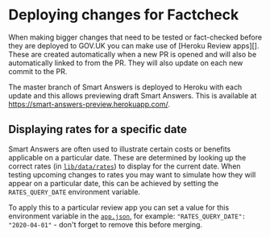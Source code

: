 # Deploying changes for Factcheck

When making bigger changes that need to be tested or fact-checked before they
are deployed to GOV.UK you can make use of [Heroku Review apps][].
These are created automatically when a new PR is opened and will also be
automatically linked to from the PR. They will also update on each new commit
to the PR.

The master branch of Smart Answers is deployed to Heroku with each update and
this allows previewing draft Smart Answers. This is available at
https://smart-answers-preview.herokuapp.com/.

## Displaying rates for a specific date

Smart Answers are often used to illustrate certain costs or benefits applicable
on a particular date. These are determined by looking up the correct rates (in
[`lib/data/rates`](../../lib/data/rates)) to display for the current date.
When testing upcoming changes to rates you may want to simulate how they will
appear on a particular date, this can be achieved by setting the
`RATES_QUERY_DATE` environment variable.

To apply this to a particular review app you can set a value for this
environment variable in the [`app.json`](../../app.json), for example:
`"RATES_QUERY_DATE": "2020-04-01"` - don't forget to remove this before
merging.

[Heroku Review]: https://devcenter.heroku.com/articles/github-integration-review-apps
